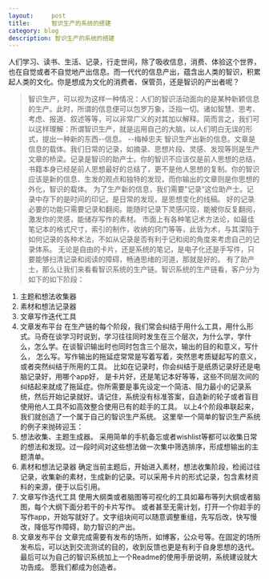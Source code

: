 ```yaml
---
layout:     post
title:      智识生产的系统的搭建
category: blog
description: 智识生产的系统的搭建
---
```



人们学习、读书、生活、记录，行走世间，除了吸收信息，消费、体验这个世界，也在自觉或者不自觉地产出信息。而一代代的信息产出，蕴含出人类的智识，积累起人类的文化。你是想成为文化的消费者、保管员，还是智识的产出者呢？ 
>智识生产，可以视为这样一种情况：人们的智识活动面向的是某种新颖信息的生产。此时，所谓的信息便可以包罗万象，泛指一切。诸如智慧、思考、考虑、报道、叙述等等，可以非常广义的对其加以解释。简而言之，我们可以这样理解：所谓智识生产，就是运用自己的大脑，以人们明白无误的形式，提出一种新的东西--信息。 
--梅棹忠夫 
智识生产出新的信息。文章是信息的载体。我们日常的记录，如摘录、思想片段、灵感、发现等则是生产文章的桥梁。记录是智识的助产士。你的智识不应该仅是前人思想的总结，书籍本身已经是前人思想最好的总结了，更不是他人思想的复制。你的智识应该是新的信息、生发的观点和独特的发现，而你输出的文章则是你思想的外化，智识的载体。 
为了生产新的信息，我们需要”记录“这位助产士。记录中存下的是时间的印记，是日常的发现，是思想变化的线稿。 
好的记录必要的功能只需要记录和翻阅。能随时记录下灵感闪现，能被你反复翻阅，激发你的灵感，能储存写作的素材。 
市面上有各种笔记术方法论，如最佳笔记本的格式尺寸，索引的制作，收纳的窍门等等，此皆为术，与其深陷于如何记录的各种术法，不如从记录是否有利于记和阅的角度来考虑自己的记录体系。 
无论是自由的卡片，还是系统的笔记，是电子化还是手写件，只要能够扫清记录和阅读的障碍，畅通思绪的河道，那就是好的。 
有了助产士，那么让我们来看看智识系统的生产链。智识系统的生产链看，客户分为如下的如下阶段： 
1. 主题和想法收集器 
2. 素材和想法记录器 
3. 文章写作迭代工具 
4. 文章发布平台 
在生产链的每个阶段，我们常会纠结于用什么工具，用什么形式。马奇在谈学习时说到，学习往往同时发生在三个层次，为什么学，学什么，怎么学。在谈智识输出时也同时包含三个层次，输出的目的和意义，写什么， 怎么写。写作输出的拖延症常常是写着写着，突然思考质疑起写的意义，或者突然纠结于所用的工具。 
比如在记录时，你会纠结于是纸质记录好还是电脑记录好，用哪个app好， 是卡片好，还是笔记本好等等，这些不同层次间的纠结起来就成了拖延症。你所需要是事先设定一个简洁、阻力最小的记录系统，然后开始记录就好。请记住，系统没有标准答案，自造新的轮子或者盲目使用他人工具不如高效整合使用已有的趁手的工具。 
以上4个阶段串联起来，我们就创造了一个属于自己的智识生产系统。 
这里举一个简单的智识生产系统的例子来抛砖迎玉： 
1. 想法收集、主题生成器。 
采用简单的手机备忘或者wishlist等都可以收集日常的想法和发现。过一段时间对这些想法做一次集中筛选排序，形成想输出的主题清单。 
2. 素材和想法记录器 
确定当前主题后，开始进入素材，想法收集阶段，检阅过往记录，收集新的素材，生成新的记录。可以采用卡片的形式记录，包含素材资料的来源，便于以后引用。 
3. 文章写作迭代工具 
使用大纲类或者脑图等可视化的工具如幕布等列大纲或者脑图，每个大纲下面分若干的卡片写作。 
或者甚至无需计划，打开一个你趁手的写作app，开始写就好了。文字组块间可以随意调整重组，先写后改，快写慢改，降低写作障碍，助力智识的产出。 
4. 文章发布平台 
文章完成需要有发布的场所，如博客，公众号等。在固定的场所发布后，可以达到交流测试的目的，收到反馈也更是有利于自身思想的迭代。 
最后可以为自己的智识系统加上一个Readme的使用手册说明，系统建设就大功告成。 
愿我们都成为创造者。 



